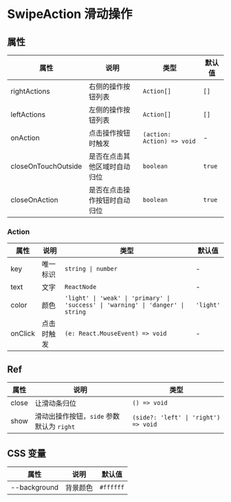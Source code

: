 # SwipeAction 滑动操作

<code src="./demos/demo1.tsx"></code>

## 属性

| 属性                | 说明                         | 类型                       | 默认值 |
| ------------------- | ---------------------------- | -------------------------- | ------ |
| rightActions        | 右侧的操作按钮列表           | `Action[]`                 | `[]`   |
| leftActions         | 左侧的操作按钮列表           | `Action[]`                 | `[]`   |
| onAction            | 点击操作按钮时触发           | `(action: Action) => void` | -      |
| closeOnTouchOutside | 是否在点击其他区域时自动归位 | `boolean`                  | `true` |
| closeOnAction       | 是否在点击操作按钮时自动归位 | `boolean`                  | `true` |

### Action

| 属性    | 说明       | 类型                                                                             | 默认值    |
| ------- | ---------- | -------------------------------------------------------------------------------- | --------- |
| key     | 唯一标识   | `string \| number`                                                               | -         |
| text    | 文字       | `ReactNode`                                                                      | -         |
| color   | 颜色       | `'light' \| 'weak' \| 'primary' \| 'success' \| 'warning' \| 'danger' \| string` | `'light'` |
| onClick | 点击时触发 | `(e: React.MouseEvent) => void`                                                  | -         |

## Ref

| 属性  | 说明                                      | 类型                                 |
| ----- | ----------------------------------------- | ------------------------------------ |
| close | 让滑动条归位                              | `() => void`                         |
| show  | 滑动出操作按钮，`side` 参数默认为 `right` | `(side?: 'left' \| 'right') => void` |

## CSS 变量

| 属性         | 说明     | 默认值    |
| ------------ | -------- | --------- |
| --background | 背景颜色 | `#ffffff` |

